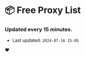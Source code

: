 # :package: Free Proxy List
### Updated every 15 minutes.

- Last updated: `2024-07-16 15:05`

:heart:
